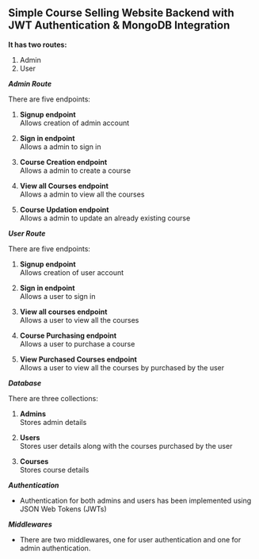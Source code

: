 ## Simple Course Selling Website Backend with JWT Authentication & MongoDB Integration

**It has two routes:**  

 1. Admin
 2. User

***Admin Route*** 

There are five endpoints:  

 1. **Signup endpoint**  
	 Allows creation of admin account  
	 
 2. **Sign in endpoint**  
	 Allows a admin to sign in  
	 
 3. **Course Creation endpoint**  
	 Allows a admin to create a course  
	 
 4. **View all Courses endpoint**    
	 Allows a admin to view all the courses  
	 
 5. **Course Updation endpoint**    
	 Allows a admin to update an already existing course  
 
 ***User Route***  
 
 There are five endpoints:  

 1. **Signup endpoint**  
	 Allows creation of user account  
	 
 2. **Sign in endpoint**  
	 Allows a user to sign in  
	 
 3. **View all courses endpoint**    
	 Allows a user to view all the courses    
	 
 4. **Course Purchasing endpoint**  
	 Allows a user to purchase a course  
	 
 5. **View Purchased Courses endpoint**  
	 Allows a user to view all the courses by purchased by the user  

***Database***  

There are three collections:  

 1. **Admins**  
	 Stores admin details  
	 
 2. **Users**  
	 Stores user details along with the courses purchased by the user  
	 
 3. **Courses**  
	 Stores course details  

***Authentication***

 - Authentication for both admins and users has been implemented using
   JSON Web Tokens (JWTs)

***Middlewares***

 - There are two middlewares, one for user authentication and one for
   admin authentication.
